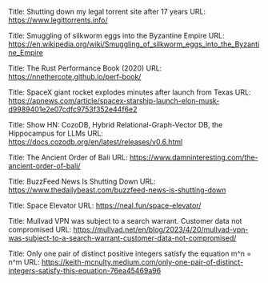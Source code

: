 Title: Shutting down my legal torrent site after 17 years
URL: https://www.legittorrents.info/

Title: Smuggling of silkworm eggs into the Byzantine Empire
URL: https://en.wikipedia.org/wiki/Smuggling_of_silkworm_eggs_into_the_Byzantine_Empire

Title: The Rust Performance Book (2020)
URL: https://nnethercote.github.io/perf-book/

Title: SpaceX giant rocket explodes minutes after launch from Texas
URL: https://apnews.com/article/spacex-starship-launch-elon-musk-d9989401e2e07cdfc9753f352e44f6e2

Title: Show HN: CozoDB, Hybrid Relational-Graph-Vector DB, the Hippocampus for LLMs
URL: https://docs.cozodb.org/en/latest/releases/v0.6.html

Title: The Ancient Order of Bali
URL: https://www.damninteresting.com/the-ancient-order-of-bali/

Title: BuzzFeed News Is Shutting Down
URL: https://www.thedailybeast.com/buzzfeed-news-is-shutting-down

Title: Space Elevator
URL: https://neal.fun/space-elevator/

Title: Mullvad VPN was subject to a search warrant. Customer data not compromised
URL: https://mullvad.net/en/blog/2023/4/20/mullvad-vpn-was-subject-to-a-search-warrant-customer-data-not-compromised/

Title: Only one pair of distinct positive integers satisfy the equation m^n = n^m
URL: https://keith-mcnulty.medium.com/only-one-pair-of-distinct-integers-satisfy-this-equation-76ea45469a96

